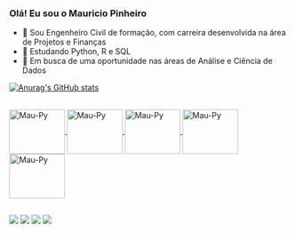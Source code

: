 ### Olá! Eu sou o Mauricio Pinheiro

- 🔭 Sou Engenheiro Civil de formação, com carreira desenvolvida na área de Projetos e Finanças
- 🌱 Estudando Python, R e SQL
- 🔎 Em busca de uma oportunidade nas áreas de Análise e Ciência de Dados

<div>
  <a href="https://github.com./mauriciompinheiro">
  
![Anurag's GitHub stats](https://github-readme-stats.vercel.app/api?username=mauriciompinheiro&show_icons=true&theme=tokyonight)

<div style="display: inline_block"><br>
  <img align="center" alt="Mau-Py" height="80" width="100" src="https://cdn.jsdelivr.net/gh/devicons/devicon/icons/python/python-original.svg">
  <img align="center" alt="Mau-Py" height="80" width="100" src="https://cdn.jsdelivr.net/gh/devicons/devicon/icons/mysql/mysql-original-wordmark.svg">
  <img align="center" alt="Mau-Py" height="80" width="100" src="https://cdn.jsdelivr.net/gh/devicons/devicon/icons/r/r-original.svg">
  <img align="center" alt="Mau-Py" height="80" width="100" src="https://cdn.jsdelivr.net/gh/devicons/devicon/icons/pandas/pandas-original-wordmark.svg">
  <img align="center" alt="Mau-Py" height="80" width="100" src="https://cdn.jsdelivr.net/gh/devicons/devicon/icons/jupyter/jupyter-original-wordmark.svg">

##

<div>
  <a href="https://www.linkedin.com/in/mauriciompinheiro/" target="_blank"><img src="https://img.shields.io/badge/LinkedIn-0077B5?style=for-the-badge&logo=linkedin&logoColor=white" target="_blank"></a>
  <a href = "mailto:mpinheiro.mauricio@gmail.com"><img src="https://img.shields.io/badge/Gmail-D14836?style=for-the-badge&logo=gmail&logoColor=white" target="_blank"></a>
  <a href = "https://wa.me/5547996116898" target="_blank"><img src="https://img.shields.io/badge/WhatsApp-25D366?style=for-the-badge&logo=whatsapp&logoColor=white" target="_blank"></a>
  <a href = "https://t.me/maupinheiro" target="_blank"><img src="https://img.shields.io/badge/Telegram-2CA5E0?style=for-the-badge&logo=telegram&logoColor=white">
